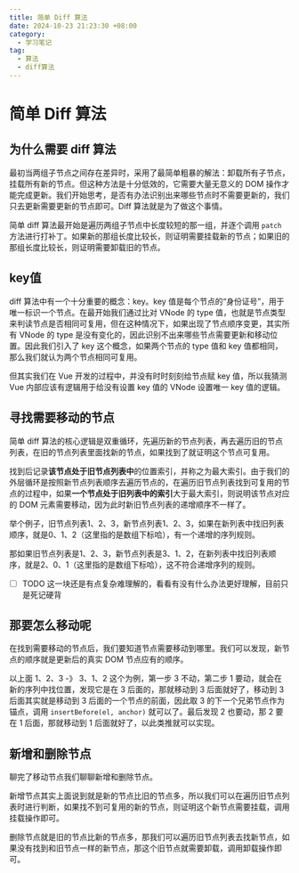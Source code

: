 ```yaml
---
title: 简单 Diff 算法
date: 2024-10-23 21:23:30 +08:00
category:
  - 学习笔记
tag:
  - 算法
  - diff算法
---
```


# 简单 Diff 算法

## 为什么需要 diff 算法

最初当两组子节点之间存在差异时，采用了最简单粗暴的解法：卸载所有子节点，挂载所有新的节点。但这种方法是十分低效的，它需要大量无意义的 DOM 操作才能完成更新。我们开始思考，是否有办法识别出来哪些节点时不需要更新的，我们只去更新需要更新的节点即可。Diff 算法就是为了做这个事情。

简单 diff 算法最开始是遍历两组子节点中长度较短的那一组，并逐个调用 `patch` 方法进行打补丁。如果新的那组长度比较长，则证明需要挂载新的节点；如果旧的那组长度比较长，则证明需要卸载旧的节点。

## key值

diff 算法中有一个十分重要的概念：key。key 值是每个节点的“身份证号”，用于唯一标识一个节点。在最开始我们通过比对 VNode 的 type 值，也就是节点类型来判读节点是否相同可复用，但在这种情况下，如果出现了节点顺序变更，其实所有 VNode 的 type 是没有变化的，因此识别不出来哪些节点需要更新和移动位置。因此我们引入了 key 这个概念，如果两个节点的 type 值和 key 值都相同，那么我们就认为两个节点相同可复用。

但其实我们在 Vue 开发的过程中，并没有时时刻刻给节点赋 key 值，所以我猜测 Vue 内部应该有逻辑用于给没有设置 key 值的 VNode 设置唯一 key 值的逻辑。

## 寻找需要移动的节点

简单 diff 算法的核心逻辑是双重循环，先遍历新的节点列表，再去遍历旧的节点列表，在旧的节点列表里面找新的节点，如果找到了就证明这个节点可复用。

找到后记录**该节点处于旧节点列表中**的位置索引，并称之为最大索引。由于我们的外层循环是按照新节点列表顺序去遍历节点的，在遍历旧节点列表找到可复用的节点的过程中，如果**一个节点处于旧列表中的索引**大于最大索引，则说明该节点对应的 DOM 元素需要移动，因为此时新旧节点列表的递增顺序不一样了。

举个例子，旧节点列表1、2、3，新节点列表1、2、3，如果在新列表中找旧列表顺序，就是0、1、2（这里指的是数组下标哈），有一个递增的序列规则。

那如果旧节点列表是1、2、3，新节点列表是3、1、2，在新列表中找旧列表顺序，就是2、0、1（这里指的是数组下标哈），这不符合递增序列的规则。

- [ ] TODO 这一块还是有点复杂难理解的，看看有没有什么办法更好理解，目前只是死记硬背

## 那要怎么移动呢

在找到需要移动的节点后，我们要知道节点需要移动到哪里。我们可以发现，新节点的顺序就是更新后的真实 DOM 节点应有的顺序。

以上面 1、2、3 -》 3、1、2 这个为例，第一步 3 不动，第二步 1 要动，就会在新的序列中找位置，发现它是在 3 后面的，那就移动到 3 后面就好了，移动到 3 后面其实就是移动到 3 后面的一个节点的前面，因此取 3 的下一个兄弟节点作为锚点，调用 `insertBefore(el, anchor)` 就可以了。最后发现 2 也要动，那 2 要在 1 后面，那就移动到 1 后面就好了，以此类推就可以实现。

## 新增和删除节点

聊完了移动节点我们聊聊新增和删除节点。

新增节点其实上面说到就是新的节点比旧的节点多，所以我们可以在遍历旧节点列表时进行判断，如果找不到可复用的新的节点，则证明这个新节点需要挂载，调用挂载操作即可。

删除节点就是旧的节点比新的节点多，那我们可以遍历旧节点列表去找新节点，如果没有找到和旧节点一样的新节点，那这个旧节点就需要卸载，调用卸载操作即可。

